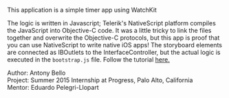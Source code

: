 This application is a simple timer app using WatchKit

The logic is written in Javascript; Telerik's NativeScript platform compiles the JavaScript into 
Objective-C code. It was a little tricky to link the files together and overwrite the Objective-C protocols, but this app is proof that you can use 
NativeScript to write native iOS apps! The storyboard elements are connected as IBOutlets to the InterfaceController, but the actual logic is 
executed in the ```bootstrap.js``` file. Follow the tutorial [here.](https://github.com/NativeScript/sample-iOS-WatchKit)

Author: Antony Bello  
Project: Summer 2015 Internship at Progress, Palo Alto, California  
Mentor: Eduardo Pelegri-Llopart  
